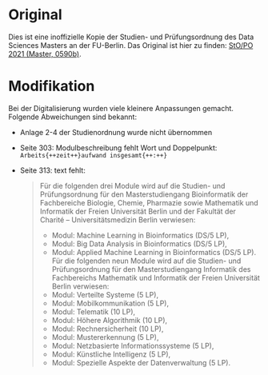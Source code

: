 # Original
Dies ist eine inoffizielle Kopie der Studien- und Prüfungsordnung des Data Sciences Masters an der FU-Berlin.
Das Original ist hier zu finden: [StO/PO 2021 (Master, 0590b)](https://www.imp.fu-berlin.de/fbv/pruefungsbuero/Studien--und-Pruefungsordnungen/SPO_MSc_Data_Science-2021.pdf).

# Modifikation
Bei der Digitalisierung wurden viele kleinere Anpassungen gemacht. Folgende Abweichungen sind bekannt:

- Anlage 2-4 der Studienordnung wurde nicht übernommen
- Seite 303: Modulbeschreibung fehlt Wort und Doppelpunkt:
    `Arbeits{++zeit++}aufwand insgesamt{++:++}`
- Seite 313: text fehlt:

    > Für die folgenden drei Module wird auf die Studien- und Prüfungsordnung für
    > den Masterstudiengang Bioinformatik der Fachbereiche Biologie, Chemie,
    > Pharmazie sowie Mathematik und Informatik der Freien Universität Berlin und
    > der Fakultät der Charité – Universitätsmedizin Berlin verwiesen:
    > - Modul: Machine Learning in Bioinformatics (DS/5 LP),
    > - Modul: Big Data Analysis in Bioinformatics (DS/5 LP),
    > - Modul: Applied Machine Learning in Bioinformatics (DS/5 LP). Für die
    >   folgenden neun Module wird auf die Studien- und Prüfungsordnung für den
    >   Masterstudiengang Informatik des Fachbereichs Mathematik und Informatik
    >   der Freien Universität Berlin verwiesen:
    > - Modul: Verteilte Systeme (5 LP),
    > - Modul: Mobilkommunikation (5 LP),
    > - Modul: Telematik (10 LP),
    > - Modul: Höhere Algorithmik (10 LP),
    > - Modul: Rechnersicherheit (10 LP),
    > - Modul: Mustererkennung (5 LP),
    > - Modul: Netzbasierte Informationssysteme (5 LP),
    > - Modul: Künstliche Intelligenz (5 LP),
    > - Modul: Spezielle Aspekte der Datenverwaltung (5 LP).

